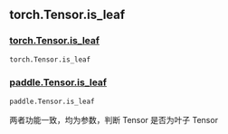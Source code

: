 ## torch.Tensor.is_leaf

### [torch.Tensor.is_leaf](https://pytorch.org/docs/stable/generated/torch.Tensor.is_leaf.html)

```python
torch.Tensor.is_leaf
```

### [paddle.Tensor.is_leaf](https://www.paddlepaddle.org.cn/documentation/docs/zh/api/paddle/Tensor_cn.html#is-leaf)

```python
paddle.Tensor.is_leaf
```

两者功能一致，均为参数，判断 Tensor 是否为叶子 Tensor
